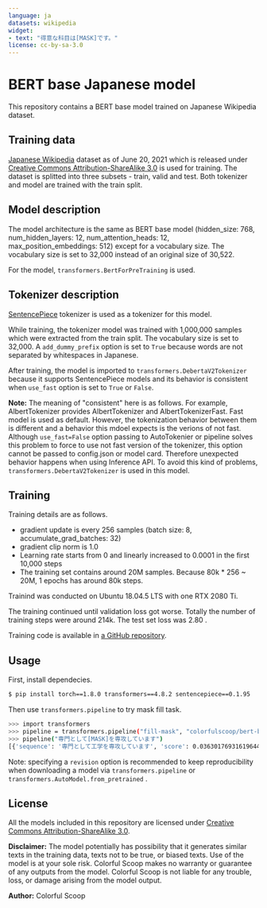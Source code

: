 ```yaml
---
language: ja
datasets: wikipedia
widget:
- text: "得意な科目は[MASK]です。"
license: cc-by-sa-3.0
---
```


# BERT base Japanese model

This repository contains a BERT base model trained on Japanese Wikipedia dataset.

## Training data

[Japanese Wikipedia](https://ja.wikipedia.org/wiki/Wikipedia:データベースダウンロード) dataset as of June 20, 2021 which is released under [Creative Commons Attribution-ShareAlike 3.0](https://creativecommons.org/licenses/by-sa/3.0/) is used for training.
The dataset is splitted into three subsets - train, valid and test. Both tokenizer and model are trained with the train split.

## Model description

The model architecture is the same as BERT base model (hidden_size: 768, num_hidden_layers: 12, num_attention_heads: 12, max_position_embeddings: 512) except for a vocabulary size.
The vocabulary size is set to 32,000 instead of an original size of 30,522.

For the model, `transformers.BertForPreTraining` is used.

## Tokenizer description

[SentencePiece](https://github.com/google/sentencepiece) tokenizer is used as a tokenizer for this model.

While training, the tokenizer model was trained with 1,000,000 samples which were extracted from the train split.
The vocabulary size is set to 32,000. A `add_dummy_prefix` option is set to `True` because words are not separated by whitespaces in Japanese.

After training, the model is imported to `transformers.DebertaV2Tokenizer` because it supports SentencePiece models and its behavior is consistent when `use_fast` option is set to `True` or `False`.

**Note:**
The meaning of "consistent" here is as follows.
For example, AlbertTokenizer provides AlbertTokenizer and AlbertTokenizerFast. Fast model is used as default. However, the tokenization behavior between them is different and a behavior this mdoel expects is the verions of not fast.
Although `use_fast=False` option passing to AutoTokenier or pipeline solves this problem to force to use not fast version of the tokenizer, this option cannot be passed to config.json or model card.
Therefore unexpected behavior happens when using Inference API. To avoid this kind of problems, `transformers.DebertaV2Tokenizer` is used in this model.

## Training

Training details are as follows.

* gradient update is every 256 samples (batch size: 8, accumulate_grad_batches: 32)
* gradient clip norm is 1.0
* Learning rate starts from 0 and linearly increased to 0.0001 in the first 10,000 steps
* The training set contains around 20M samples. Because 80k * 256 ~ 20M, 1 epochs has around 80k steps.

Trainind was conducted on Ubuntu 18.04.5 LTS with one RTX 2080 Ti.

The training continued until validation loss got worse. Totally the number of training steps were around 214k.
The test set loss was 2.80 .

Training code is available in [a GitHub repository](https://github.com/colorfulscoop/bert-ja).

## Usage

First, install dependecies.

```sh
$ pip install torch==1.8.0 transformers==4.8.2 sentencepiece==0.1.95
```

Then use `transformers.pipeline` to try mask fill task.

```sh
>>> import transformers
>>> pipeline = transformers.pipeline("fill-mask", "colorfulscoop/bert-base-ja", revision="v1.0")
>>> pipeline("専門として[MASK]を専攻しています")
[{'sequence': '専門として工学を専攻しています', 'score': 0.03630176931619644, 'token': 3988, 'token_str': '工学'}, {'sequence': '専門として政治学を専攻しています', 'score': 0.03547220677137375, 'token': 22307, 'token_str': '政治学'}, {'sequence': '専門として教育を専攻しています', 'score': 0.03162326663732529, 'token': 414, 'token_str': '教育'}, {'sequence': '専門として経済学を専攻しています', 'score': 0.026036914438009262, 'token': 6814, 'token_str': '経済学'}, {'sequence': '専門として法学を専攻しています', 'score': 0.02561848610639572, 'token': 10810, 'token_str': '法学'}]
```

Note: specifying a `revision` option is recommended to keep reproducibility when downloading a model via `transformers.pipeline` or `transformers.AutoModel.from_pretrained` .

## License

All the models included in this repository are licensed under [Creative Commons Attribution-ShareAlike 3.0](https://creativecommons.org/licenses/by-sa/3.0/).

**Disclaimer:** The model potentially has possibility that it generates similar texts in the training data, texts not to be true, or biased texts. Use of the model is at your sole risk. Colorful Scoop makes no warranty or guarantee of any outputs from the model. Colorful Scoop is not liable for any trouble, loss, or damage arising from the model output.

**Author:** Colorful Scoop
